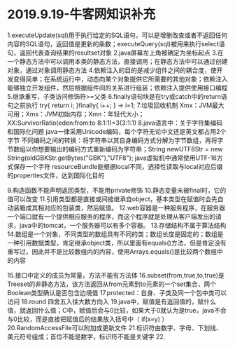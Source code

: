 # 2019.9.19-牛客网知识补充
1.executeUpdate(sql)用于执行给定的SQL语句，可以是增删改查或者不返回任何内容的SQL语句，返回值是更新的条数；executeQuery(sql)被用来执行select语句，返回代表查询结果的resultset对象
2.java屏幕左上角被确定为坐标起点
3.在一个静态方法中可以调用本类的静态方法，直接调用；在静态方法中可以通过创建对象，通过对象调用静态方法
4.依赖注入的目的是减少组件之间的耦合度，使开发变得简单；在系统运行中，动态向某个对象提供它所需要的其他对象；依赖注入能够独立开发组件，然后根据组件间的关系进行组装；依赖注入提供使用接口编程
5.继承重写，子类访问修饰符>=父类
6.finally语句块是在try或catch中的return语句之前执行
  try{ return i; }finally{ i++; } -> i=1;
7.垃圾回收机制
  Xmx：JVM最大可用；Xms：JVM初始内存；Xmn：年轻代大小；XX:SurvivorRatio(eden:from:to 8:1:1)=3(3:1:1)
8.java语言中：关于字符集编码和国际化问题
             java一律采用Unicode编码，每个字符无论中文还是英文都占用2个字节
             不同编码之间的转换：将字符串以其自身编码方式分解为字节数组，再将字节数组以你想要输出的编码方式重新编码为字符串；String newUTF8Str = new String(oldGBKStr.getBytes("GBK"),"UTF8");
             java虚拟机中通常使用UTF-16方式保存一个字符
             resourceBundle能根据local不同，选择性读取与local对应后缀的properties文件，达到国际化目的
             
9.构造函数不能声明返回类型，不能用private修饰
10.静态变量未被final时，它的值可以改变
11.引用类型都是直接或间接继承自object，基本类型在赋值时会先自动装箱成其相对应的包装类，然后赋值。
12.web容器是一种服务程序，在服务器一个端口就有一个提供相应服务的程序，而这个程序就是处理从客户端发出的请求，java中的tomcat，一个服务器可以有多个容器。
13.存储结构不属于算法结构
14.数组是一个对象，不同类型的数组具有不同的类；数组长度是固定的；数组是一种引用数据类型，肯定继承object类，所以里面有equals()方法，但是肯定没有重写过，因此并不是比较数组内的内容，使用Arrays.equals()是比较两个数组中的内容

15.接口中定义的成员为常量，方法不能有方法体
16.subset(from,true,to,true)是Treeset的非静态方法，该方法返回从from元素到to元素的一个set集合，两个Boolean类型确认是否包含边境值
17.protected：自身、子类及同一个包中类可以访问
18.round 四舍五入往大数方向入
19.java中，赋值是有返回值的，赋什么值，就返回什么值；C中，赋值后会与0比较，如果大于0就认为是true，java不会与0比较，而是直接把赋值后的结果放入括号中（ if(x=y) ）
20.RandomAccessFile可以附加或更新文件
21.标识符由数字、字母、下划线、美元符号组成；首位不能是数字，标识符不能是关键字
22.
